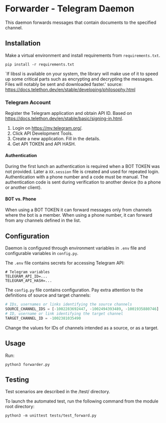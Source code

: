 # Forwarder - Telegram Daemon

This daemon forwards messages that contain documents to the specified channel.

## Installation

Make a virtual environment and install requirements from `requirements.txt`.
```shell
pip install -r requirements.txt
```

`If libssl is available on your system, the library will make use of it to speed up some critical parts such as encrypting and decrypting the messages. Files will notably be sent and downloaded faster.'
source: https://docs.telethon.dev/en/stable/developing/philosophy.html

### Telegram Account
Register the Telegram application and obtain API ID. Based on https://docs.telethon.dev/en/stable/basic/signing-in.html.
1. Login on https://my.telegram.org/.
2. Click API Development Tools.
3. Create a new application. Fill in the details.
4. Get API TOKEN and API HASH.

#### Authentication

During the first lunch an authentication is required when a BOT TOKEN was not provided.
Later a `XX.session` file is created and used for repeated login.
Authentication with a phone number and a code must be manual.
The authentication code is sent during verification to another device (to a phone or another client).

#### BOT vs. Phone

When using a BOT TOKEN it can forward messages only from channels where the bot is a member.
When using a phone number, it can forward from any channels defined in the list.

## Configuration

Daemon is configured through environment variables in `.env` file and configurable variables in `config.py`.

The `.env` file contains secrets for accessing Telegram API:
```dotenv
# Telegram variables
TELEGRAM_API_ID=...
TELEGRAM_API_HASH=...
```

The `config.py` file contains configuration.
Pay extra attention to the definitions of source and target channels:
```python
# IDs, usernames or links identifying the source channels
SOURCE_CHANNEL_IDS = [-1002283692447, -1002494393489, -1001935880746]
# ID, username or link identifying the target channel
TARGET_CHANNEL_ID = -1002381035490
```
Change the values for IDs of channels intended as a source, or as a target.


## Usage

Run:
```shell
python3 forwarder.py
```

## Testing

Test scenarios are described in the /test/ directory.

To launch the automated test, run the following command from the module root directory:
```shell
python3 -m unittest tests/test_forward.py
```
